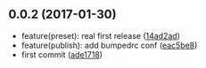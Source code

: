 <a name="0.0.2"></a>
## 0.0.2 (2017-01-30)

* feature(preset): real first release ([14ad2ad](https://github.com/mderrier/babel-preset-lls-react/commit/14ad2ad))
* feature(publish): add bumpedrc conf ([eac5be8](https://github.com/mderrier/babel-preset-lls-react/commit/eac5be8))
* first commit ([ade1718](https://github.com/mderrier/babel-preset-lls-react/commit/ade1718))



